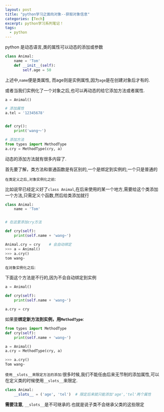 ```yaml
---
layout: post
title: "python学习之面向对象--获取对象信息"
categories: [Tech]
excerpt: python学习系列笔记！
tags:
  - python
---
```


python 是动态语言,类的属性可以动态的添加或参数

```python
class Animal:
    name = 'Tom'
    def __init__(self):
        self.age = 50
```

上述中,`name`便是类属性, 而age则是实例属性,因为`age`是在创建对象后才有的.

或者当我们实例化了一个对象之后,也可以再动态的给它添加方法或者属性.

```python
a = Animal()

# 添加属性
a.tel = '12345678'


def cry():
    print('wang～')

# 添加方法
from types import MethodType
a.cry = MethodType(cry, a)
```

动态的添加方法就有很多内容了.

首先要了解，类方法和普通函数是有区别的,一个是绑定到实例的,一个只是普通的

`在类定义之后,对象实例化之前`:

比如说早已经定义好了`class Animal`,在后来使用的某一个地方,需要给这个类添加一个方法,只需定义个函数,然后给类添加就行

```python
class Animal:
    name = 'Tom'


# 在这里添加cry方法

def cry(self):
    print(self.name + 'wang~')

Animal.cry = cry    # 会自动绑定
>>> a = Animal()
>>> a.cry()
tom wang~
```


`在对象实例化之后`:

下面这个方法是不行的,因为不会自动绑定到实例

```python
a = Animal()

def cry(self):
    print(self.name + 'wang~')

a.cry = cry
```

如果要**绑定新方法到实例，用`MethodType`**:

```python
from types import MethodType
def cry(self):
    print(self.name + 'wang~')

a = Animal()
a.cry = MethodType(cry, a)

>>> a.cry()
Tom wang~
```

`使用__slots__来限定方法的添加`:很多时候,我们不能任由后来无节制的添加属性,可以在定义类的时候使用`__slots__`来限定.

```python
class Animal:
    __slots__ = ('age', 'tel')  # 限定后来就只能添加'age','tel'两个属性
```

**需要注意**, `__slots__`是不可继承的.也就是说子类不会继承父类的这些限定
